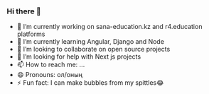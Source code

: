### Hi there 👋

<!--
**Alibek10599/Alibek10599** is a ✨ _special_ ✨ repository because its `README.md` (this file) appears on your GitHub profile.

Here are some ideas to get you started:-->

- 🔭 I’m currently working on sana-education.kz and r4.education platforms
- 🌱 I’m currently learning Angular, Django and Node 
- 👯 I’m looking to collaborate on open source projects
- 🤔 I’m looking for help with Next js projects
- 📫 How to reach me: ...
- 😄 Pronouns: ол/оның
- ⚡ Fun fact: I can make bubbles from my spittles😂

